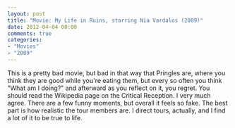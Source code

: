 ```yaml
---
layout: post
title: "Movie: My Life in Ruins, starring Nia Vardalos (2009)"
date: 2012-04-04 00:00
comments: true
categories:
- "Movies"
- "2009"
---
```


This is a pretty bad movie, but bad in that way that Pringles are,
where you think they are good while you're eating them, but every
so often you think "What am I doing?" and afterward as you reflect
on it, you regret. You should read the Wikipedia page on the
Critical Reception. I very much agree. There are a few funny
moments, but overall it feels so fake. The best part is how
realistic the tour members are. I direct tours, actually, and I
find a lot of it to be true to life.
